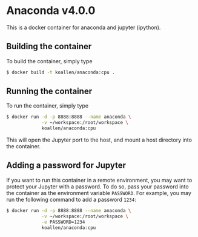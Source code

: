 # Anaconda v4.0.0

This is a docker container for anaconda and jupyter (ipython).

## Building the container
To build the container, simply type
```bash
$ docker build -t koallen/anaconda:cpu .
```

## Running the container
To run the container, simply type
```bash
$ docker run -d -p 8888:8888 --name anaconda \
             -v ~/workspace:/root/workspace \
             koallen/anaconda:cpu
```

This will open the Jupyter port to the host, and mount a host directory into the container.

## Adding a password for Jupyter
If you want to run this container in a remote environment, you may want to protect your
Jupyter with a password. To do so, pass your password into the container as the environment
variable `PASSWORD`. For example, you may run the following command to add a password `1234`:
```bash
$ docker run -d -p 8888:8888 --name anaconda \
             -v ~/workspace:/root/workspace \
             -e PASSWORD=1234
             koallen/anaconda:cpu
```
